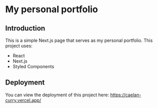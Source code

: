 # My personal portfolio

## Introduction

This is a simple Next.js page that serves as my personal portfolio. This project uses:

- React
- Next.js
- Styled Components

## Deployment

You can view the deployment of this project here: https://caelan-curry.vercel.app/
